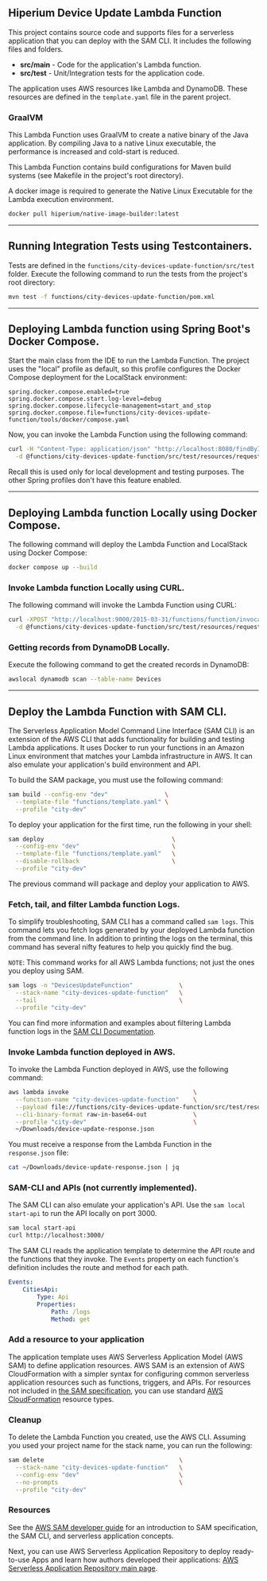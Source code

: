## Hiperium Device Update Lambda Function

This project contains source code and supports files for a serverless application that you can deploy with the SAM CLI.
It includes the following files and folders.

- **src/main** - Code for the application's Lambda function.
- **src/test** - Unit/Integration tests for the application code.

The application uses AWS resources like Lambda and DynamoDB.
These resources are defined in the `template.yaml` file in the parent project.

### GraalVM
This Lambda Function uses GraalVM to create a native binary of the Java application.
By compiling Java to a native Linux executable, the performance is increased and cold-start is reduced.

This Lambda Function contains build configurations for Maven build systems (see Makefile in the project's root directory).

A docker image is required to generate the Native Linux Executable for the Lambda execution environment.
```bash
docker pull hiperium/native-image-builder:latest
```

---
## Running Integration Tests using Testcontainers.
Tests are defined in the `functions/city-devices-update-function/src/test` folder.
Execute the following command to run the tests from the project's root directory:
```bash
mvn test -f functions/city-devices-update-function/pom.xml
```

---
## Deploying Lambda function using Spring Boot's Docker Compose.
Start the main class from the IDE to run the Lambda Function. 
The project uses the "local" profile as default,
so this profile configures the Docker Compose deployment for the LocalStack environment:

```properties
spring.docker.compose.enabled=true
spring.docker.compose.start.log-level=debug
spring.docker.compose.lifecycle-management=start_and_stop
spring.docker.compose.file=functions/city-devices-update-function/tools/docker/compose.yaml
```

Now, you can invoke the Lambda Function using the following command:
```bash
curl -H "Content-Type: application/json" "http://localhost:8080/findById" \
  -d @functions/city-devices-update-function/src/test/resources/requests/lambda-valid-id-request.json
```

Recall this is used only for local development and testing purposes.
The other Spring profiles don't have this feature enabled.

---
## Deploying Lambda function Locally using Docker Compose.
The following command will deploy the Lambda Function and LocalStack using Docker Compose:
```bash
docker compose up --build
```

### Invoke Lambda function Locally using CURL.
The following command will invoke the Lambda Function using CURL:
```bash
curl -XPOST "http://localhost:9000/2015-03-31/functions/function/invocations" \
  -d @functions/city-devices-update-function/src/test/resources/requests/lambda-valid-id-request.json
```

### Getting records from DynamoDB Locally.
Execute the following command to get the created records in DynamoDB:
```bash
awslocal dynamodb scan --table-name Devices
```

---
## Deploy the Lambda Function with SAM CLI.

The Serverless Application Model Command Line Interface (SAM CLI) is an extension of the AWS CLI that adds functionality for building and testing Lambda applications.
It uses Docker to run your functions in an Amazon Linux environment that matches your Lambda infrastructure in AWS.
It can also emulate your application's build environment and API.

To build the SAM package, you must use the following command:
```bash
sam build --config-env "dev"                \
  --template-file "functions/template.yaml" \
  --profile "city-dev"
```

To deploy your application for the first time, run the following in your shell:
```bash
sam deploy                                    \
  --config-env "dev"                          \
  --template-file "functions/template.yaml"   \
  --disable-rollback                          \
  --profile "city-dev"
```

The previous command will package and deploy your application to AWS.

### Fetch, tail, and filter Lambda function Logs.

To simplify troubleshooting, SAM CLI has a command called `sam logs`.
This command lets you fetch logs generated by your deployed Lambda function from the command line.
In addition to printing the logs on the terminal, this command has several nifty features to help you quickly find the bug.

`NOTE`: This command works for all AWS Lambda functions; not just the ones you deploy using SAM.

```bash
sam logs -n "DevicesUpdateFunction"             \
  --stack-name "city-devices-update-function"   \
  --tail                                        \
  --profile "city-dev"
```

You can find more information and examples about filtering Lambda function logs in the [SAM CLI Documentation](https://docs.aws.amazon.com/serverless-application-model/latest/developerguide/serverless-sam-cli-logging.html).

### Invoke Lambda function deployed in AWS.
To invoke the Lambda Function deployed in AWS, use the following command:
```bash
aws lambda invoke                                   \
  --function-name "city-devices-update-function"    \
  --payload file://functions/city-devices-update-function/src/test/resources/requests/lambda-valid-id-request.json \
  --cli-binary-format raw-in-base64-out             \
  --profile "city-dev"                              \
  ~/Downloads/device-update-response.json
```

You must receive a response from the Lambda Function in the `response.json` file:
```bash
cat ~/Downloads/device-update-response.json | jq
```

### SAM-CLI and APIs (not currently implemented).

The SAM CLI can also emulate your application's API. Use the `sam local start-api` to run the API locally on port 3000.
```bash
sam local start-api
curl http://localhost:3000/
```

The SAM CLI reads the application template to determine the API route and the functions that they invoke.
The `Events` property on each function's definition includes the route and method for each path.
```yaml
Events:
    CitiesApi:
        Type: Api
        Properties:
            Path: /logs
            Method: get
```

### Add a resource to your application

The application template uses AWS Serverless Application Model (AWS SAM) to define application resources.
AWS SAM is an extension of AWS CloudFormation with a simpler syntax for configuring common serverless application resources such as functions, triggers, and APIs.
For resources not included in [the SAM specification](https://github.com/awslabs/serverless-application-model/blob/master/versions/2016-10-31.md), you can use standard [AWS CloudFormation](https://docs.aws.amazon.com/AWSCloudFormation/latest/UserGuide/aws-template-resource-type-ref.html) resource types.

### Cleanup

To delete the Lambda Function you created, use the AWS CLI. Assuming you used your project name for the stack name, you can run the following:
```bash
sam delete                                      \
  --stack-name "city-devices-update-function"   \
  --config-env "dev"                            \
  --no-prompts                                  \
  --profile "city-dev"
```

### Resources

See the [AWS SAM developer guide](https://docs.aws.amazon.com/serverless-application-model/latest/developerguide/what-is-sam.html) for an introduction to SAM specification, the SAM CLI, and serverless application concepts.

Next, you can use AWS Serverless Application Repository to deploy ready-to-use Apps and learn how authors developed their applications:
[AWS Serverless Application Repository main page](https://aws.amazon.com/serverless/serverlessrepo/).

